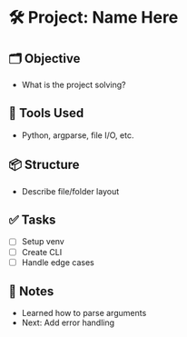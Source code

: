 # 🛠️ Project: Name Here

## 🗂️ Objective
- What is the project solving?

## 🧰 Tools Used
- Python, argparse, file I/O, etc.

## 📦 Structure
- Describe file/folder layout

## ✅ Tasks
- [ ] Setup venv
- [ ] Create CLI
- [ ] Handle edge cases

## 📌 Notes
- Learned how to parse arguments
- Next: Add error handling